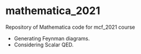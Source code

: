 # mathematica_2021
Repository of Mathematica code for mcf_2021 course

* Generating Feynman diagrams.
* Considering Scalar QED.
